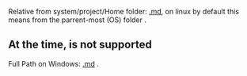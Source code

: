 
Relative from system/project/Home folder: [.md](/assets/github_b/1aA`~!@%23$%25%5E&()-_=+{},.%20.md), on linux by default this means from the parrent-most (OS) folder . 


## At the time, is not supported

Full Path on Windows: [.md](C://b//assets//github_b//1aA`~!@%23$%25%5E&()-_=+{},.%20.md) .

